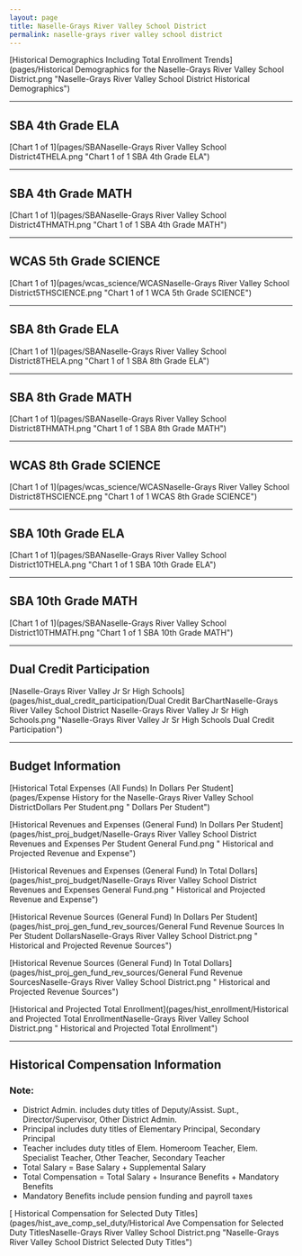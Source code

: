 ```yaml
---
layout: page
title: Naselle-Grays River Valley School District
permalink: naselle-grays river valley school district
---
```



[Historical Demographics Including Total Enrollment Trends](pages/Historical Demographics for the Naselle-Grays River Valley School District.png "Naselle-Grays River Valley School District Historical Demographics")

___

## SBA 4th Grade ELA

[Chart 1 of 1](pages/SBANaselle-Grays River Valley School District4THELA.png "Chart 1 of 1 SBA 4th Grade ELA")


___

## SBA 4th Grade MATH

[Chart 1 of 1](pages/SBANaselle-Grays River Valley School District4THMATH.png "Chart 1 of 1 SBA 4th Grade MATH")


___

## WCAS 5th Grade SCIENCE

[Chart 1 of 1](pages/wcas_science/WCASNaselle-Grays River Valley School District5THSCIENCE.png "Chart 1 of 1 WCA 5th Grade SCIENCE")


___

## SBA 8th Grade ELA

[Chart 1 of 1](pages/SBANaselle-Grays River Valley School District8THELA.png "Chart 1 of 1 SBA 8th Grade ELA")


___

## SBA 8th Grade MATH

[Chart 1 of 1](pages/SBANaselle-Grays River Valley School District8THMATH.png "Chart 1 of 1 SBA 8th Grade MATH")


___

## WCAS 8th Grade SCIENCE

[Chart 1 of 1](pages/wcas_science/WCASNaselle-Grays River Valley School District8THSCIENCE.png "Chart 1 of 1 WCAS 8th Grade SCIENCE")


___

## SBA 10th Grade ELA

[Chart 1 of 1](pages/SBANaselle-Grays River Valley School District10THELA.png "Chart 1 of 1 SBA 10th Grade ELA")


___

## SBA 10th Grade MATH

[Chart 1 of 1](pages/SBANaselle-Grays River Valley School District10THMATH.png "Chart 1 of 1 SBA 10th Grade MATH")


___

## Dual Credit Participation

[Naselle-Grays River Valley Jr Sr High Schools](pages/hist_dual_credit_participation/Dual Credit BarChartNaselle-Grays River Valley School District Naselle-Grays River Valley Jr Sr High Schools.png "Naselle-Grays River Valley Jr Sr High Schools Dual Credit Participation")


___

## Budget Information

[Historical Total Expenses (All Funds) In Dollars Per Student](pages/Expense History for the Naselle-Grays River Valley School DistrictDollars Per Student.png " Dollars Per Student")

[Historical Revenues and Expenses (General Fund) In Dollars Per Student](pages/hist_proj_budget/Naselle-Grays River Valley School District Revenues and Expenses Per Student General Fund.png " Historical and Projected Revenue and Expense")

[Historical Revenues and Expenses (General Fund) In Total Dollars](pages/hist_proj_budget/Naselle-Grays River Valley School District Revenues and Expenses General Fund.png " Historical and Projected Revenue and Expense")

[Historical Revenue Sources (General Fund) In Dollars Per Student](pages/hist_proj_gen_fund_rev_sources/General Fund Revenue Sources In Per Student DollarsNaselle-Grays River Valley School District.png " Historical and Projected Revenue Sources")

[Historical Revenue Sources (General Fund) In Total Dollars](pages/hist_proj_gen_fund_rev_sources/General Fund Revenue SourcesNaselle-Grays River Valley School District.png " Historical and Projected Revenue Sources")

[Historical and Projected Total Enrollment](pages/hist_enrollment/Historical and Projected Total EnrollmentNaselle-Grays River Valley School District.png " Historical and Projected Total Enrollment")


___

## Historical Compensation Information
### Note:
- District Admin. includes duty titles of Deputy/Assist. Supt., Director/Supervisor, Other District Admin.
- Principal includes duty titles of Elementary Principal, Secondary Principal
- Teacher includes duty titles of Elem. Homeroom Teacher, Elem. Specialist Teacher, Other Teacher, Secondary Teacher
- Total Salary = Base Salary + Supplemental Salary
- Total Compensation = Total Salary + Insurance Benefits + Mandatory Benefits
- Mandatory Benefits include pension funding and payroll taxes

[ Historical Compensation for Selected Duty Titles](pages/hist_ave_comp_sel_duty/Historical Ave Compensation for Selected Duty TitlesNaselle-Grays River Valley School District.png "Naselle-Grays River Valley School District Selected Duty Titles")

